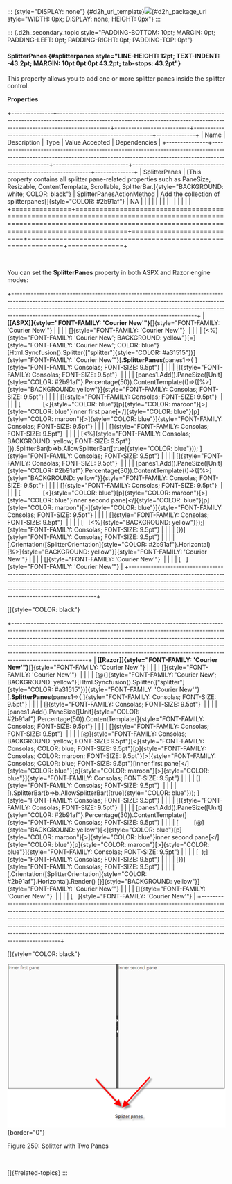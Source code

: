 ::: {style="DISPLAY: none"}
[](ms-xhelp:///?Id=d2h_url_template){#d2h_url_template}![](!package_url!){#d2h_package_url style="WIDTH: 0px; DISPLAY: none; HEIGHT: 0px"}
:::

::: {.d2h_secondary_topic style="PADDING-BOTTOM: 10pt; MARGIN: 0pt; PADDING-LEFT: 0pt; PADDING-RIGHT: 0pt; PADDING-TOP: 0pt"}
#### SplitterPanes {#splitterpanes style="LINE-HEIGHT: 12pt; TEXT-INDENT: -43.2pt; MARGIN: 10pt 0pt 0pt 43.2pt; tab-stops: 43.2pt"}

This property allows you to add one or more splitter panes inside the splitter control.

**Properties**

+---------------+-------------------------------------------------------------------------------------------------------------------------------------------------------------------------------+---------------------------+---------------------------------------------------------------+--------------+
| Name          | Description                                                                                                                                                                   | Type                      | Value Accepted                                                | Dependencies |
+---------------+-------------------------------------------------------------------------------------------------------------------------------------------------------------------------------+---------------------------+---------------------------------------------------------------+--------------+
| SplitterPanes | [This property contains all splitter pane-related properties such as PaneSize, Resizable, ContentTemplate, Scrollable, SplitterBar.]{style="BACKGROUND: white; COLOR: black"} | SplitterPanesActionMethod | Add the collection of splitterpanes[]{style="COLOR: #2b91af"} | NA           |
|               |                                                                                                                                                                               |                           |                                                               |              |
|               |                                                                                                                                                                               |                           |                                                               |              |
+===============+===============================================================================================================================================================================+===========================+===============================================================+==============+

 

You can set the **SplitterPanes** property in both ASPX and Razor engine modes:

+------------------------------------------------------------------------------------------------------------------------------------------------------------------------------------------------------------------------------------------------------------------------------------------------------------+
| **[\[ASPX\]]{style="FONT-FAMILY: 'Courier New'"}**[]{style="FONT-FAMILY: 'Courier New'"}                                                                                                                                                                                                                   |
|                                                                                                                                                                                                                                                                                                            |
| []{style="FONT-FAMILY: 'Courier New'"}                                                                                                                                                                                                                                                                     |
|                                                                                                                                                                                                                                                                                                            |
| [\<%]{style="FONT-FAMILY: 'Courier New'; BACKGROUND: yellow"}[=]{style="FONT-FAMILY: 'Courier New'; COLOR: blue"}[Html.Syncfusion().Splitter([\"splitter\"]{style="COLOR: #a31515"})]{style="FONT-FAMILY: 'Courier New'"}[.**SplitterPanes**(panes1=\>{ ]{style="FONT-FAMILY: Consolas; FONT-SIZE: 9.5pt"} |
|                                                                                                                                                                                                                                                                                                            |
| []{style="FONT-FAMILY: Consolas; FONT-SIZE: 9.5pt"}                                                                                                                                                                                                                                                        |
|                                                                                                                                                                                                                                                                                                            |
| [panes1.Add().PaneSize([Unit]{style="COLOR: #2b91af"}.Percentage(50)).ContentTemplate(()=\>{[%\>]{style="BACKGROUND: yellow"}]{style="FONT-FAMILY: Consolas; FONT-SIZE: 9.5pt"}                                                                                                                            |
|                                                                                                                                                                                                                                                                                                            |
| []{style="FONT-FAMILY: Consolas; FONT-SIZE: 9.5pt"}                                                                                                                                                                                                                                                        |
|                                                                                                                                                                                                                                                                                                            |
| [             [\<]{style="COLOR: blue"}[p]{style="COLOR: maroon"}[\>]{style="COLOR: blue"}inner first pane[\</]{style="COLOR: blue"}[p]{style="COLOR: maroon"}[\>]{style="COLOR: blue"}]{style="FONT-FAMILY: Consolas; FONT-SIZE: 9.5pt"}                                                                  |
|                                                                                                                                                                                                                                                                                                            |
| []{style="FONT-FAMILY: Consolas; FONT-SIZE: 9.5pt"}                                                                                                                                                                                                                                                        |
|                                                                                                                                                                                                                                                                                                            |
| [\<%]{style="FONT-FAMILY: Consolas; BACKGROUND: yellow; FONT-SIZE: 9.5pt"}[}).SplitterBar(b=\>b.AllowSplitterBar([true]{style="COLOR: blue"})); ]{style="FONT-FAMILY: Consolas; FONT-SIZE: 9.5pt"}                                                                                                         |
|                                                                                                                                                                                                                                                                                                            |
| []{style="FONT-FAMILY: Consolas; FONT-SIZE: 9.5pt"}                                                                                                                                                                                                                                                        |
|                                                                                                                                                                                                                                                                                                            |
| [panes1.Add().PaneSize([Unit]{style="COLOR: #2b91af"}.Percentage(30)).ContentTemplate(()=\>{[%\>]{style="BACKGROUND: yellow"}]{style="FONT-FAMILY: Consolas; FONT-SIZE: 9.5pt"}                                                                                                                            |
|                                                                                                                                                                                                                                                                                                            |
| []{style="FONT-FAMILY: Consolas; FONT-SIZE: 9.5pt"}                                                                                                                                                                                                                                                        |
|                                                                                                                                                                                                                                                                                                            |
| [             [\<]{style="COLOR: blue"}[p]{style="COLOR: maroon"}[\>]{style="COLOR: blue"}inner second pane[\</]{style="COLOR: blue"}[p]{style="COLOR: maroon"}[\>]{style="COLOR: blue"}]{style="FONT-FAMILY: Consolas; FONT-SIZE: 9.5pt"}                                                                 |
|                                                                                                                                                                                                                                                                                                            |
| []{style="FONT-FAMILY: Consolas; FONT-SIZE: 9.5pt"}                                                                                                                                                                                                                                                        |
|                                                                                                                                                                                                                                                                                                            |
| [   [\<%]{style="BACKGROUND: yellow"}});]{style="FONT-FAMILY: Consolas; FONT-SIZE: 9.5pt"}                                                                                                                                                                                                                 |
|                                                                                                                                                                                                                                                                                                            |
| [})]{style="FONT-FAMILY: Consolas; FONT-SIZE: 9.5pt"}                                                                                                                                                                                                                                                      |
|                                                                                                                                                                                                                                                                                                            |
| [.Orientation([SplitterOrientation]{style="COLOR: #2b91af"}.Horizontal) [%\>]{style="BACKGROUND: yellow"}]{style="FONT-FAMILY: 'Courier New'"}                                                                                                                                                             |
|                                                                                                                                                                                                                                                                                                            |
| []{style="FONT-FAMILY: 'Courier New'"}                                                                                                                                                                                                                                                                     |
|                                                                                                                                                                                                                                                                                                            |
| [   ]{style="FONT-FAMILY: 'Courier New'"}                                                                                                                                                                                                                                                                  |
+------------------------------------------------------------------------------------------------------------------------------------------------------------------------------------------------------------------------------------------------------------------------------------------------------------+

[]{style="COLOR: black"} 

+---------------------------------------------------------------------------------------------------------------------------------------------------------------------------------------------------------------------------------------------------------------------------------------------------------------------------------------------------------------------------------------------------------------------------------+
| **[\[Razor\]]{style="FONT-FAMILY: 'Courier New'"}**[]{style="FONT-FAMILY: 'Courier New'"}                                                                                                                                                                                                                                                                                                                                       |
|                                                                                                                                                                                                                                                                                                                                                                                                                                 |
| []{style="FONT-FAMILY: 'Courier New'"}                                                                                                                                                                                                                                                                                                                                                                                          |
|                                                                                                                                                                                                                                                                                                                                                                                                                                 |
| [\@{]{style="FONT-FAMILY: 'Courier New'; BACKGROUND: yellow"}[Html.Syncfusion().Splitter([\"splitter\"]{style="COLOR: #a31515"})]{style="FONT-FAMILY: 'Courier New'"}[.**SplitterPanes**(panes1=\>{ ]{style="FONT-FAMILY: Consolas; FONT-SIZE: 9.5pt"}                                                                                                                                                                          |
|                                                                                                                                                                                                                                                                                                                                                                                                                                 |
| []{style="FONT-FAMILY: Consolas; FONT-SIZE: 9.5pt"}                                                                                                                                                                                                                                                                                                                                                                             |
|                                                                                                                                                                                                                                                                                                                                                                                                                                 |
| [panes1.Add().PaneSize([Unit]{style="COLOR: #2b91af"}.Percentage(50)).ContentTemplate(]{style="FONT-FAMILY: Consolas; FONT-SIZE: 9.5pt"}                                                                                                                                                                                                                                                                                        |
|                                                                                                                                                                                                                                                                                                                                                                                                                                 |
| []{style="FONT-FAMILY: Consolas; FONT-SIZE: 9.5pt"}                                                                                                                                                                                                                                                                                                                                                                             |
|                                                                                                                                                                                                                                                                                                                                                                                                                                 |
| [@]{style="FONT-FAMILY: Consolas; BACKGROUND: yellow; FONT-SIZE: 9.5pt"}[\<]{style="FONT-FAMILY: Consolas; COLOR: blue; FONT-SIZE: 9.5pt"}[p]{style="FONT-FAMILY: Consolas; COLOR: maroon; FONT-SIZE: 9.5pt"}[\>]{style="FONT-FAMILY: Consolas; COLOR: blue; FONT-SIZE: 9.5pt"}[inner first pane[\</]{style="COLOR: blue"}[p]{style="COLOR: maroon"}[\>]{style="COLOR: blue"}]{style="FONT-FAMILY: Consolas; FONT-SIZE: 9.5pt"} |
|                                                                                                                                                                                                                                                                                                                                                                                                                                 |
| []{style="FONT-FAMILY: Consolas; FONT-SIZE: 9.5pt"}                                                                                                                                                                                                                                                                                                                                                                             |
|                                                                                                                                                                                                                                                                                                                                                                                                                                 |
| [).SplitterBar(b=\>b.AllowSplitterBar([true]{style="COLOR: blue"})); ]{style="FONT-FAMILY: Consolas; FONT-SIZE: 9.5pt"}                                                                                                                                                                                                                                                                                                         |
|                                                                                                                                                                                                                                                                                                                                                                                                                                 |
| []{style="FONT-FAMILY: Consolas; FONT-SIZE: 9.5pt"}                                                                                                                                                                                                                                                                                                                                                                             |
|                                                                                                                                                                                                                                                                                                                                                                                                                                 |
| [panes1.Add().PaneSize([Unit]{style="COLOR: #2b91af"}.Percentage(30)).ContentTemplate(]{style="FONT-FAMILY: Consolas; FONT-SIZE: 9.5pt"}                                                                                                                                                                                                                                                                                        |
|                                                                                                                                                                                                                                                                                                                                                                                                                                 |
| [         [@]{style="BACKGROUND: yellow"}[\<]{style="COLOR: blue"}[p]{style="COLOR: maroon"}[\>]{style="COLOR: blue"}inner second pane[\</]{style="COLOR: blue"}[p]{style="COLOR: maroon"}[\>]{style="COLOR: blue"}]{style="FONT-FAMILY: Consolas; FONT-SIZE: 9.5pt"}                                                                                                                                                           |
|                                                                                                                                                                                                                                                                                                                                                                                                                                 |
| [  );]{style="FONT-FAMILY: Consolas; FONT-SIZE: 9.5pt"}                                                                                                                                                                                                                                                                                                                                                                         |
|                                                                                                                                                                                                                                                                                                                                                                                                                                 |
| [})]{style="FONT-FAMILY: Consolas; FONT-SIZE: 9.5pt"}                                                                                                                                                                                                                                                                                                                                                                           |
|                                                                                                                                                                                                                                                                                                                                                                                                                                 |
| [.Orientation([SplitterOrientation]{style="COLOR: #2b91af"}.Horizontal).Render() [}]{style="BACKGROUND: yellow"}]{style="FONT-FAMILY: 'Courier New'"}                                                                                                                                                                                                                                                                           |
|                                                                                                                                                                                                                                                                                                                                                                                                                                 |
| []{style="FONT-FAMILY: 'Courier New'"}                                                                                                                                                                                                                                                                                                                                                                                          |
|                                                                                                                                                                                                                                                                                                                                                                                                                                 |
| [   ]{style="FONT-FAMILY: 'Courier New'"}                                                                                                                                                                                                                                                                                                                                                                                       |
+---------------------------------------------------------------------------------------------------------------------------------------------------------------------------------------------------------------------------------------------------------------------------------------------------------------------------------------------------------------------------------------------------------------------------------+

[]{style="COLOR: black"} 

![](ImagesExt/image56_285.png){border="0"}

Figure 259: Splitter with Two Panes

 

[]{#related-topics}
:::
